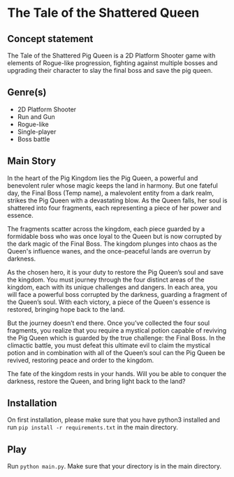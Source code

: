 # The Tale of the Shattered Queen
## Concept statement
The Tale of the Shattered Pig Queen is a 2D Platform Shooter game with elements of Rogue-like progression, fighting against multiple bosses and upgrading their character to slay the final boss and save the pig queen.

## Genre(s)
+ 2D Platform Shooter
+ Run and Gun
+ Rogue-like
+ Single-player
+ Boss battle

## Main Story
In the heart of the Pig Kingdom lies the Pig Queen, a powerful and benevolent ruler whose magic keeps the land in harmony. But one fateful day, the Final Boss (Temp name), a malevolent entity from a dark realm, strikes the Pig Queen with a devastating blow. As the Queen falls, her soul is shattered into four fragments, each representing a piece of her power and essence.

The fragments scatter across the kingdom, each piece guarded by a formidable boss who was once loyal to the Queen but is now corrupted by the dark magic of the Final Boss. The kingdom plunges into chaos as the Queen's influence wanes, and the once-peaceful lands are overrun by darkness.

As the chosen hero, it is your duty to restore the Pig Queen’s soul and save the kingdom. You must journey through the four distinct areas of the kingdom, each with its unique challenges and dangers. In each area, you will face a powerful boss corrupted by the darkness, guarding a fragment of the Queen’s soul. With each victory, a piece of the Queen's essence is restored, bringing hope back to the land.

But the journey doesn’t end there. Once you’ve collected the four soul fragments, you realize that you require a mystical potion capable of reviving the Pig Queen which is guarded by the true challenge: the Final Boss. In the climactic battle, you must defeat this ultimate evil to claim the mystical potion and in combination with all of the Queen’s soul can the Pig Queen be revived, restoring peace and order to the kingdom.

The fate of the kingdom rests in your hands. Will you be able to conquer the darkness, restore the Queen, and bring light back to the land?

## Installation
On first installation, please make sure that you have python3 installed and run ```pip install -r requirements.txt``` in the main directory.

## Play
Run ```python main.py```. Make sure that your directory is in the main directory.
